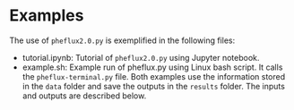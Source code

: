 # Examples
The use of `pheflux2.0.py` is exemplified in the following files:
- tutorial.ipynb: Tutorial of `pheflux2.0.py` using Jupyter notebook.
- example.sh: Example run of pheflux.py using Linux bash script. It calls the `pheflux-terminal.py` file.
Both examples use the information stored in the `data` folder and save the outputs in the `results` folder. The inputs and outputs are described below.

